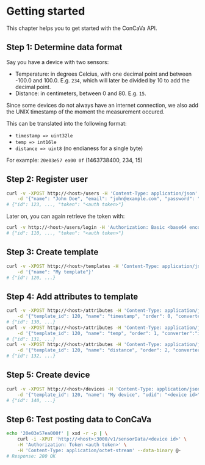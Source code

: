 # Getting started

This chapter helps you to get started with the ConCaVa API.

## Step 1: Determine data format

Say you have a device with two sensors:

- Temperature: in degrees Celcius, with one decimal point and between -100.0 and 100.0. E.g. `234`, which will later be divided by 10 to add the decimal point.
- Distance: in centimeters, between 0 and 80. E.g. `15`.

Since some devices do not always have an internet connection, we also add the UNIX timestamp of the moment the measurement occured.

This can be translated into the following format:

- `timestamp => uint32le`
- `temp => int16le`
- `distance => uint8` (no endianess for a single byte)

For example: `20e03e57 ea00 0f` (1463738400, 234, 15)

## Step 2: Register user

```bash
curl -v -XPOST http://<host>/users -H 'Content-Type: application/json' \
	-d '{"name": "John Doe", "email": "john@example.com", "password": "securepassword", "password_confirmation": "securepassword"}'
# {"id": 123, ..., "token": "<auth token>"}
```

Later on, you can again retrieve the token with:

```bash
curl -v http://<host>/users/login -H 'Authorization: Basic <base64 encoded <email>:<password>>'
# {"id": 110, ..., "token": "<auth token>"}
```

## Step 3: Create template

```bash
curl -v -XPOST http://<host>/templates -H 'Content-Type: application/json' \
	-d '{"name": "My template"}'
# {"id": 120, ...}
```

## Step 4: Add attributes to template

```bash
curl -v -XPOST http://<host>/attributes -H 'Content-Type: application/json' -H 'Authorization: Token <auth token>' \
	-d '{"template_id": 120, "name": "timestamp", "order": 0, "converter":"uint32le"}'
# {"id": 130, ...}
curl -v -XPOST http://<host>/attributes -H 'Content-Type: application/json' -H 'Authorization: Token <auth token>' \
	-d '{"template_id": 120, "name": "temp", "order": 1, "converter":"int16le", "calibrator": "return value / 10", "validators": "min=-100 max=100"}'
# {"id": 131, ...}
curl -v -XPOST http://<host>/attributes -H 'Content-Type: application/json' -H 'Authorization: Token <auth token>' \
	-d '{"template_id": 120, "name": "distance", "order": 2, "converter":"uint8", "validators": "min=0 max=80"}'
# {"id": 132, ...}
```

## Step 5: Create device

```bash
curl -v -XPOST http://<host>/devices -H 'Content-Type: application/json' -H 'Authorization: Token <auth token>' \
	-d '{"template_id": 120, "name": "My device", "udid": "<device id>"}'
# {"id": 140, ...}
```

## Step 6: Test posting data to ConCaVa

```bash
echo '20e03e57ea000f' | xxd -r -p | \
	curl -i -XPUT 'http://<host>:3000/v1/sensorData/<device id>' \
	-H 'Authorization: Token <auth token>' \
	-H 'Content-Type: application/octet-stream' --data-binary @-
# Response: 200 OK
```
